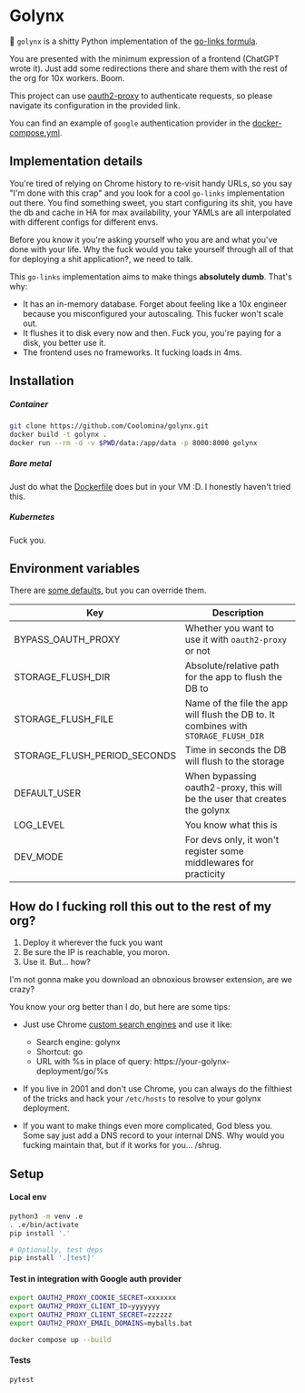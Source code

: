 # Golynx

🦊 `golynx` is a shitty Python implementation of the [go-links formula](https://meta.wikimedia.org/wiki/Go_links).

You are presented with the minimum expression of a frontend (ChatGPT wrote it). Just add some redirections there and share them with the rest of the org for 10x workers. Boom.

This project can use [oauth2-proxy](https://oauth2-proxy.github.io/oauth2-proxy/) to authenticate requests, so please navigate its configuration in the provided link.

You can find an example of `google` authentication provider in the [docker-compose.yml](docker-compose.yml).

## Implementation details

You're tired of relying on Chrome history to re-visit handy URLs, so you say "I'm done with this crap" and you look for a cool `go-links` implementation out there. You find something sweet, you start configuring its shit, you have the db and cache in HA for max availability, your YAMLs are all interpolated with different configs for different envs.

Before you know it you're asking yourself who you are and what you've done with your life. Why the fuck would you take yourself through all of that for deploying a shit application?, we need to talk.

This `go-links` implementation aims to make things **absolutely dumb**. That's why:

- It has an in-memory database. Forget about feeling like a 10x engineer because you misconfigured your autoscaling. This fucker won't scale out.
- It flushes it to disk every now and then. Fuck you, you're paying for a disk, you better use it.
- The frontend uses no frameworks. It fucking loads in 4ms.

## Installation

##### Container

```bash
git clone https://github.com/Coolomina/golynx.git
docker build -t golynx .
docker run --rm -d -v $PWD/data:/app/data -p 8000:8000 golynx
```

##### Bare metal

Just do what the [Dockerfile](./Dockerfile) does but in your VM :D. I honestly haven't tried this.

##### Kubernetes

Fuck you.

## Environment variables

There are [some defaults](./golynx/config.py), but you can override them.

| Key | Description |
| --- | --- |
| BYPASS_OAUTH_PROXY | Whether you want to use it with `oauth2-proxy` or not |
| STORAGE_FLUSH_DIR | Absolute/relative path for the app to flush the DB to |
| STORAGE_FLUSH_FILE | Name of the file the app will flush the DB to. It combines with `STORAGE_FLUSH_DIR` |
| STORAGE_FLUSH_PERIOD_SECONDS | Time in seconds the DB will flush to the storage |
| DEFAULT_USER | When bypassing oauth2-proxy, this will be the user that creates the golynx |
| LOG_LEVEL | You know what this is |
| DEV_MODE | For devs only, it won't register some middlewares for practicity |

## How do I fucking roll this out to the rest of my org?

1. Deploy it wherever the fuck you want
2. Be sure the IP is reachable, you moron.
3. Use it. But... how?

I'm not gonna make you download an obnoxious browser extension, are we crazy?

You know your org better than I do, but here are some tips:

- Just use Chrome [custom search engines](https://zapier.com/blog/add-search-engine-to-chrome/) and use it like:
    - Search engine: golynx
    - Shortcut: go
    - URL with %s in place of query: https://your-golynx-deployment/go/%s

- If you live in 2001 and don't use Chrome, you can always do the filthiest of the tricks and hack your `/etc/hosts` to resolve to your golynx deployment.

- If you want to make things even more complicated, God bless you. Some say just add a DNS record to your internal DNS. Why would you fucking maintain that, but if it works for you... /shrug.

## Setup

#### Local env

```bash
python3 -m venv .e
. .e/bin/activate
pip install '.'

# Optionally, test deps
pip install '.[test]'
```

#### Test in integration with Google auth provider

```bash
export OAUTH2_PROXY_COOKIE_SECRET=xxxxxxx
export OAUTH2_PROXY_CLIENT_ID=yyyyyyy
export OAUTH2_PROXY_CLIENT_SECRET=zzzzzz
export OAUTH2_PROXY_EMAIL_DOMAINS=myballs.bat

docker compose up --build
```

#### Tests

```bash
pytest
```
